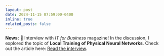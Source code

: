 ```yaml
---
layout: post
date: 2024-11-15 07:59:00-0400
inline: true
related_posts: false
---
```


**News:** 🎉 Interview with *IT for Business* magazine! In the discussion, I explored the topic of **Local Training of Physical Neural Networks**. Check out the article here: [Read the interview](https://www.itforbusiness.fr/des-reseaux-de-neurones-physiques-pour-des-entrainements-moins-energivores-82242).
